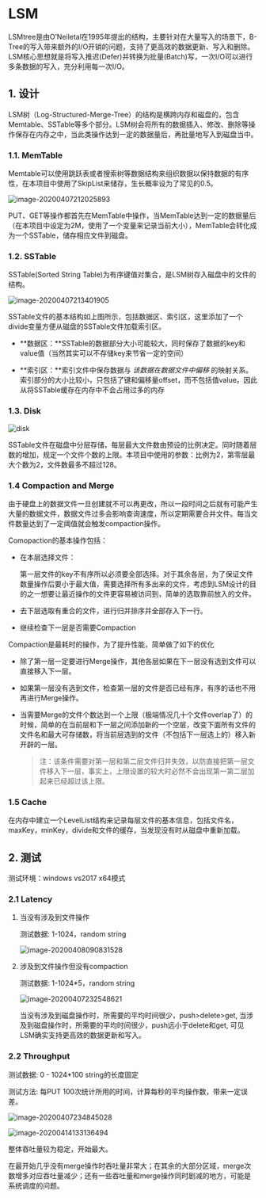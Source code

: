 # LSM

 LSMtree是由O’Neiletal在1995年提出的结构，主要针对在大量写入的场景下，B-Tree的写入带来额外的I/O开销的问题，支持了更高效的数据更新、写入和删除。LSM核心思想就是将写入推迟(Defer)并转换为批量(Batch)写，一次I/O可以进行多条数据的写入，充分利用每一次I/O。

## 1. 设计

LSM树（Log-Structured-Merge-Tree）的结构是横跨内存和磁盘的，包含Memtable、SSTable等多个部分。LSM树会将所有的数据插入、修改、删除等操作保存在内存之中，当此类操作达到一定的数据量后，再批量地写入到磁盘当中。

### 	1.1. MemTable

Memtable可以使用跳跃表或者搜索树等数据结构来组织数据以保持数据的有序性，在本项目中使用了SkipList来储存，生长概率设为了常见的0.5。

![image-20200407212025893](C:\Users\olivia\AppData\Roaming\Typora\typora-user-images\image-20200407212025893.png)

PUT、GET等操作都首先在MemTable中操作，当MemTable达到一定的数据量后（在本项目中设定为2M，使用了一个变量来记录当前大小），MemTable会转化成为一个SSTable，储存相应文件到磁盘。

### 	1.2. SSTable

SSTable(Sorted String Table)为有序键值对集合，是LSM树存入磁盘中的文件的结构。

![image-20200407213401905](C:\Users\olivia\AppData\Roaming\Typora\typora-user-images\image-20200407213401905.png)

SSTable文件的基本结构如上图所示，包括数据区、索引区，这里添加了一个divide变量方便从磁盘的SSTable文件加载索引区。

- **数据区：**SSTable的数据部分大小可能较大，同时保存了数据的key和value值（当然其实可以不存储key来节省一定的空间）

- **索引区：**索引文件中保存数据与 *该数据在数据文件中偏移* 的映射关系。索引部分的大小比较小，只包括了键和偏移量offset，而不包括值value。因此从将SSTable缓存在内存中不会占用过多的内存

###     1.3. Disk

![disk](C:\Users\olivia\AppData\Roaming\Typora\typora-user-images\image-20200407214445001.png)

​    SSTable文件在磁盘中分层存储，每层最大文件数由预设的比例决定。同时随着层数的增加，规定一个文件个数的上限。本项目中使用的参数：比例为2，第零层最大个数为2，文件数最多不超过128。

### 	1.4 Compaction and Merge

由于硬盘上的数据文件一旦创建就不可以再更改，所以一段时间之后就有可能产生大量的数据文件，数据文件过多会影响查询速度，所以定期需要合并文件。每当文件数量达到了一定阈值就会触发compaction操作。

Comopaction的基本操作包括：

- 在本层选择文件：

  第一层文件的key不有序所以必须要全部选择。对于其余各层，为了保证文件数量操作后要小于最大值，需要选择所有多出来的文件，考虑到LSM设计的目的之一想要让最近操作的文件更容易被访问到，简单的选取靠前放入的文件。

- 去下层选取有重合的文件，进行归并排序并全部存入下一行。

- 继续检查下一层是否需要Compaction

Compaction是最耗时的操作，为了提升性能，简单做了如下的优化

- 除了第一层一定要进行Merge操作，其他各层如果在下一层没有选到文件可以直接移入下一层。

- 如果第一层没有选到文件，检查第一层的文件是否已经有序，有序的话也不用再进行Merge操作。

- 当需要Merge的文件个数达到一个上限（极端情况几十个文件overlap了）的时候，简单的在当前层和下一层之间添加新的一个空层，改变下面所有文件的文件名和最大可存储数，将当前层选到的文件（不包括下一层选上的）移入新开辟的一层。

  > 注：该条件需要对第一层和第二层文件归并失效，以防直接把第一层文件移入下一层，事实上，上限设置的较大时必然不会出现第一第二层加起来已经超过该上限。

###     1.5 Cache

在内存中建立一个LevelList结构来记录每层文件的基本信息，包括文件名，maxKey，minKey，divide和文件的缓存，当发现没有时从磁盘中重新加载。



## 2. 测试

测试环境：windows vs2017 x64模式

### 	2.1 Latency

1. 当没有涉及到文件操作

   测试数据: 1-1024，random string

   ![image-20200408090831528](C:\Users\olivia\AppData\Roaming\Typora\typora-user-images\image-20200408090831528.png)

2. 涉及到文件操作但没有compaction

   测试数据: 1-1024*5，random string

   ![image-20200407232548621](C:\Users\olivia\AppData\Roaming\Typora\typora-user-images\image-20200407232548621.png)
   
   当没有涉及到磁盘操作时，所需要的平均时间很少，push>delete>get,  当涉及到磁盘操作时，所需要的平均时间很少，push远小于delete和get, 可见LSM确实支持更高效的数据更新和写入。

### 		2.2 Throughput

测试数据: 0 - 1024*100 string的长度固定

测试方法: 每PUT 100次统计所用的时间，计算每秒的平均操作数，带来一定误差。

![image-20200407234845028](C:\Users\olivia\AppData\Roaming\Typora\typora-user-images\image-20200407234845028.png)

![image-20200414133136494](C:\Users\olivia\AppData\Roaming\Typora\typora-user-images\image-20200414133136494.png)

整体吞吐量较为稳定，开始最大。

在最开始几乎没有merge操作时吞吐量非常大；在其余的大部分区域，merge次数增多对应吞吐量减少；还有一些吞吐量和merge操作同时剧减的地方，可能是系统调度的问题。